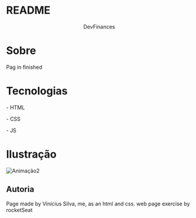 # README
<P align = "center"> DevFinances</p>


# Sobre
Pag in finished
# Tecnologias
<p>- HTML</p>
<p>- CSS</p>
<p> - JS </p>

# Ilustração

  ![Animação2](https://user-images.githubusercontent.com/58434465/123861169-3c01ab80-d8fd-11eb-93f9-5175b4444ecc.gif)

## Autoria

<p>
Page made by Vinícius Silva, me, as an html and css. web page exercise by rocketSeat</p>


